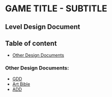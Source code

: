 # GAME TITLE - SUBTITLE

## Level Design Document

## Table of content

- [Other Design Documents](#other-design-documents)

### Other Design Documents:

- [GDD](/game-design-document/gdd.md)
- [Art Bible](/art-bible/art-bible.md)
- [ADD](/audio-design-document/add.md)
